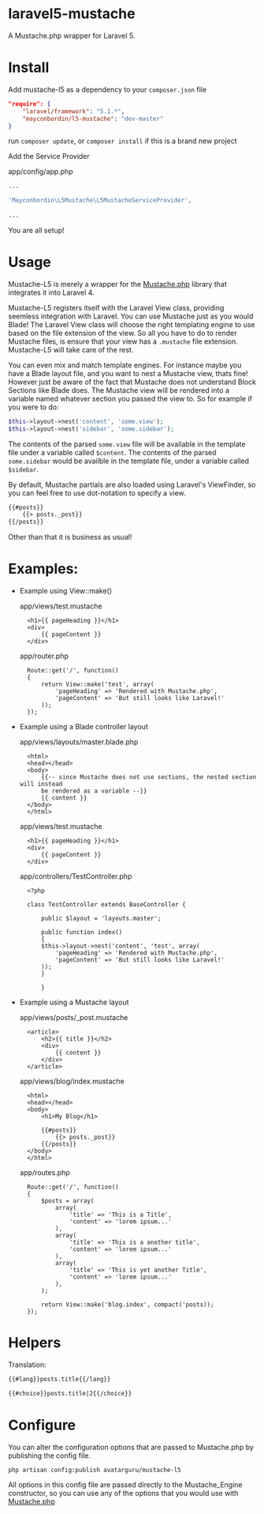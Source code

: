 laravel5-mustache
=================

A Mustache.php wrapper for Laravel 5.

# Install
Add mustache-l5 as a dependency to your `composer.json` file

```json
"require": {
	"laravel/framework": "5.1.*",
	"mayconbordin/l5-mustache": "dev-master"
}
```
	
run `composer update`, or `composer install` if this is a brand new project
	
Add the Service Provider

app/config/app.php

```php
...

'Mayconbordin\L5Mustache\L5MustacheServiceProvider',
	
...
```

You are all setup!



# Usage

Mustache-L5 is merely a wrapper for the [Mustache.php](https://github.com/bobthecow/mustache.php) library that integrates it into Laravel 4.

Mustache-L5 registers itself with the Laravel View class, providing seemless integration with Laravel.  You can use Mustache just as you would Blade!
The Laravel View class will choose the right templating engine to use based on the file extension of the view.  So all you have to do to render Mustache files, is ensure that your view has a `.mustache` file extension.  Mustache-L5 will take care of the rest.

You can even mix and match template engines.  For instance maybe you have a Blade layout file, and you want to nest a Mustache view, thats fine!  However just be aware of the fact that Mustache does not understand Block Sections like Blade does.
The Mustache view will be rendered into a variable named whatever section you passed the view to.  So for example if you were to do:

```php
$this->layout->nest('content', 'some.view');
$this->layout->nest('sidebar', 'some.sidebar');
```

The contents of the parsed `some.view` file will be available in the template file under a variable called `$content`.
The contents of the parsed `some.sidebar` would be availble in the template file, under a variable called `$sidebar`.

By default, Mustache partials are also loaded using Laravel's ViewFinder, so you can feel free to use dot-notation to specify a view.

```html
{{#posts}}
	{{> posts._post}}
{{/posts}}
```

Other than that it is business as usual!


# Examples:

- Example using View::make()

	app/views/test.mustache
	
		<h1>{{ pageHeading }}</h1>
		<div>
			{{ pageContent }}
		</div>
		
	app/router.php
	
		Route::get('/', function()
		{
			return View::make('test', array(
				'pageHeading' => 'Rendered with Mustache.php',
				'pageContent' => 'But still looks like Laravel!'
			));
		});

- Example using a Blade controller layout
	
	app/views/layouts/master.blade.php

		<html>
		<head></head>
		<body>
			{{-- since Mustache does not use sections, the nested section will instead
			be rendered as a variable --}}
			{{ content }}
		</body>
		</html>
		
	app/views/test.mustache
	
		<h1>{{ pageHeading }}</h1>
		<div>
			{{ pageContent }}
		</div>
	
	app/controllers/TestController.php

		<?php

		class TestController extends BaseController {
		
		    public $layout = 'layouts.master';
		    
		    public function index()
		    {
		 	$this->layout->nest('content', 'test', array(
		 		'pageHeading' => 'Rendered with Mustache.php',
				'pageContent' => 'But still looks like Laravel!'
		 	));   
		    }
		    
	    	}
	    	
- Example using a Mustache layout

	app/views/posts/_post.mustache
		
		<article>
			<h2>{{ title }}</h2>
			<div>
				{{ content }}
			</div>
		</article>
	
	app/views/blog/index.mustache

		<html>
		<head></head>
		<body>
			<h1>My Blog</h1>
			
			{{#posts}}
				{{> posts._post}}
			{{/posts}}
		</body>
		</html>
		
	app/routes.php
	
		Route::get('/', function()
		{
			$posts = array(
				array(
					'title' => 'This is a Title',
					'content' => 'lorem ipsum...'
				),
				array(
					'title' => 'This is a another title',
					'content' => 'lorem ipsum...'
				),
				array(
					'title' => 'This is yet another Title',
					'content' => 'lorem ipsum...'
				),
			);
			
			return View::make('blog.index', compact('posts));
		});

# Helpers

Translation:

```html
{{#lang}}posts.title{{/lang}}

{{#choice}}posts.title|2{{/choice}}
```

# Configure

You can alter the configuration options that are passed to Mustache.php by publishing the config file.
	
	php artisan config:publish avatarguru/mustache-l5
	
All options in this config file are passed directly to the Mustache_Engine constructor, so you can use any of the options that you would use with [Mustache.php](https://github.com/bobthecow/mustache.php)
